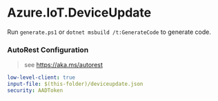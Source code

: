 # Azure.IoT.DeviceUpdate

Run `generate.ps1` or `dotnet msbuild /t:GenerateCode` to generate code.

### AutoRest Configuration
> see https://aka.ms/autorest

``` yaml
low-level-client: true
input-file: $(this-folder)/deviceupdate.json
security: AADToken
```
